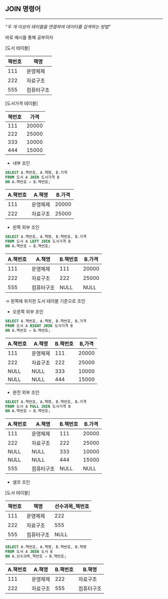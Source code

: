 ## JOIN 명령어

---

*“두 개 이상의 테이블을 연결하여 데이터를 검색하는 방법”*

바로 예시를 통해 공부하자

[도서 테이블]

| 책번호 | 책명 |
| --- | --- |
| 111 | 운영체제 |
| 222 | 자료구조 |
| 555 | 컴퓨터구조 |
[도서가격 테이블]

| 책번호 | 가격 |
| --- | --- |
| 111 | 20000 |
| 222 | 25000 |
| 333 | 10000 |
| 444 | 15000 |
- 내부 조인

```sql
SELECT A.책번호, A.책명, B.가격
FROM 도서 A JOIN 도서가격 B
ON A.책번호 = B.책번호;
```

| A.책번호 | A.책명 | B.가격 |
| --- | --- | --- |
| 111 | 운영체제 | 20000 |
| 222 | 자료구조 | 25000 |

- 왼쪽 외부 조인

```sql
SELECT A.책번호, A.책명, B.책번호, B.가격
FROM 도서 A LEFT JOIN 도서가격 B 
ON A.책번호 = B.책번호;
```

| A.책번호 | A.책명 | B.책번호 | B.가격 |
| --- | --- | --- | --- |
| 111 | 운영체제 | 111 | 20000 |
| 222 | 자료구조 | 222 | 25000 |
| 555 | 컴퓨터구조 | NULL | NULL |

→ 왼쪽에 위치한 도서 테이블 기준으로 조인

- 오른쪽 외부 조인

```sql
SELECT A.책번호, A.책명, B.책번호, B.가격
FROM 도서 A RIGHT JOIN 도서가격 B
ON A.책번호 = B.책번호;
```

| A.책번호 | A.책명 | B.책번호 | B,가격 |
| --- | --- | --- | --- |
| 111 | 운영체제 | 111 | 20000 |
| 222 | 자료구조 | 222 | 25000 |
| NULL | NULL | 333 | 10000 |
| NULL | NULL | 444 | 15000 |

- 완전 외부 조인

```sql
SELECT A.책번호, A.책명, B.책번호, B.가격
FROM 도서 A FULL JOIN 도서가격 B
ON A.책번호 = B.책번호;
```

| A.책번호 | A.책명 | B.책번호 | B.가격 |
| --- | --- | --- | --- |
| 111 | 운영체제 | 111 | 20000 |
| 222 | 자료구조 | 222 | 25000 |
| NULL | NULL | 333 | 10000 |
| NULL | NULL | 444 | 15000 |
| 555 | 컴퓨터구조 | NULL | NULL |

- 셀프 조인

[도서 테이블]

| 책번호 | 책명 | 선수과목_책번호 |
| --- | --- | --- |
| 111 | 운영체제 | 222 |
| 222 | 자료구조 | 555 |
| 555 | 컴퓨터구조 | NULL |

```sql
SELECT A.책번호, A.책명, B.책번호, B.책명
FROM 도서 A JOIN 도서 B
ON A.선수과목_책번호 = B.책번호;
```

| A.책번호 | A.책명 | B.책번호 | B.책명 |
| --- | --- | --- | --- |
| 111 | 운영체제 | 222 | 자료구조 |
| 222 | 자료구조 | 555 | 컴퓨터구조 |